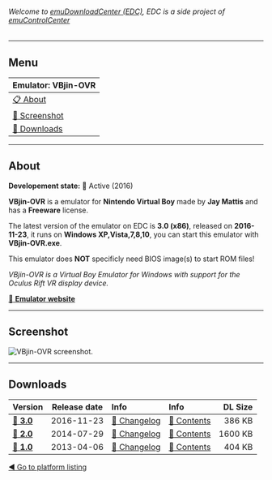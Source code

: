 ###### Welcome to [emuDownloadCenter (EDC)](https://github.com/PhoenixInteractiveNL/emuDownloadCenter/wiki/), EDC is a side project of [emuControlCenter](https://github.com/PhoenixInteractiveNL/emuControlCenter/wiki/)
***
## Menu
| **Emulator: VBjin-OVR** |
|:---------|
| [:clipboard: About](#about) |
| [:sunrise: Screenshot](#screen) |
| [:floppy_disk: Downloads](#downloads) |
***
## About
**Developement state:** :large_blue_circle: Active (2016)

**VBjin-OVR** is a emulator for **Nintendo Virtual Boy** made by **Jay Mattis** and has a **Freeware** license.

The latest version of the emulator on EDC is **3.0 (x86)**, released on **2016-11-23**, it runs on **Windows XP,Vista,7,8,10**, you can start this emulator with **VBjin-OVR.exe**.

This emulator does **NOT** specificly need BIOS image(s) to start ROM files!

_VBjin-OVR is a Virtual Boy Emulator for Windows with support for the Oculus Rift VR display device._

[:link: **Emulator website**](https://github.com/braindx/vbjin-ovr)
***
## Screenshot
![](https://raw.githubusercontent.com/PhoenixInteractiveNL/emuDownloadCenter/master/hooks/vbjin-ovr/emulator_screen_01.jpg "VBjin-OVR screenshot.")
***
## Downloads
| Version  | Release date  | Info       | Info       | DL Size    |
|:---------|:-------------:|:-----------|:-----------|-----------:|
| [:floppy_disk: **3.0**](https://github.com/PhoenixInteractiveNL/edc-repo0006/raw/master/vbjin-ovr/3.0.7z) | 2016-11-23 | [:page_facing_up: Changelog](https://github.com/PhoenixInteractiveNL/edc-repo0006/blob/master/vbjin-ovr/3.0_changelog.txt) | [:mag_right: Contents](https://github.com/PhoenixInteractiveNL/edc-repo0006/blob/master/vbjin-ovr/3.0_contents.txt) | 386 KB |
| [:floppy_disk: **2.0**](https://github.com/PhoenixInteractiveNL/edc-repo0006/raw/master/vbjin-ovr/2.0.7z) | 2014-07-29 | [:page_facing_up: Changelog](https://github.com/PhoenixInteractiveNL/edc-repo0006/blob/master/vbjin-ovr/2.0_changelog.txt) | [:mag_right: Contents](https://github.com/PhoenixInteractiveNL/edc-repo0006/blob/master/vbjin-ovr/2.0_contents.txt) | 1600 KB |
| [:floppy_disk: **1.0**](https://github.com/PhoenixInteractiveNL/edc-repo0006/raw/master/vbjin-ovr/1.0.7z) | 2013-04-06 | [:page_facing_up: Changelog](https://github.com/PhoenixInteractiveNL/edc-repo0006/blob/master/vbjin-ovr/1.0_changelog.txt) | [:mag_right: Contents](https://github.com/PhoenixInteractiveNL/edc-repo0006/blob/master/vbjin-ovr/1.0_contents.txt) | 404 KB |

[:arrow_backward: Go to platform listing](https://github.com/PhoenixInteractiveNL/emuDownloadCenter/wiki/EDC-Platform-List)
